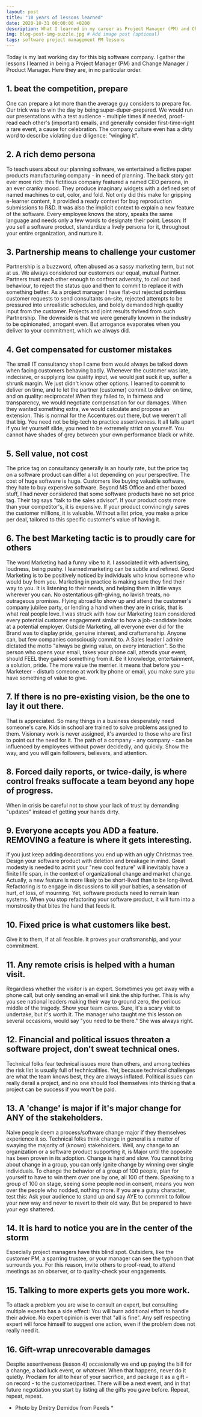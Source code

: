 ```yaml
---
layout: post
title: "10 years of lessons learned"
date: 2020-10-31 00:00:00 +0200
description: What I learned in my career as Project Manager (PM) and Change Manager. # Add post description (optional)
img: blog-post-img-puzzle.jpg # Add image post (optional)
tags: software project management PM lessons
---
```


Today is my last working day for this big software company. I gather the lessons I learned in being a Project Manager (PM) and Change Manager / Product Manager. Here they are, in no particular order.

## 1. beat the competition, prepare
One can prepare a lot more than the average guy considers to prepare for. Our trick was to win the day by being super-duper-prepared. We would run our presentations with a test audience - multiple times if needed, proof-read each other's (important) emails, and generally consider first-time-right a rare event, a cause for celebration. The company culture even has a dirty word to describe violating due diligence: "winging it".

## 2. A rich demo persona
To teach users about our planning software, we entertained a fictive paper products manufacturing company - in need of planning. The back story got ever more rich: this fictitious company featured a named CEO persona, in an ever cranky mood. They produce imaginary widgets with a defined set of named machines to cut, color, and fold. Not only did this make for gripping e-learner content, it provided a ready context for bug reproduction submissions to R&D. It was also the implicit context to explain a new feature of the software. Every employee knows the story, speaks the same language and needs only a few words to designate their point.
Lesson: If you sell a software product, standardize a lively persona for it, throughout your entire organization, and nurture it.

## 3. Partnership means to challenge your customer
Partnership is a buzzword, often abused as a sassy marketing term, but not at us. We always considered our customers our equal, mutual Partner. Partners trust each other enough to confront adversity, to call out bad behaviour, to reject the status quo and then to commit to replace it with something better. As a project manager I have flat-out rejected pointless customer requests to send consultants on-site, rejected attempts to be pressured into unrealistic schedules, and boldly demanded high quality input from the customer. Projects and joint results thrived from such Partnership.
The downside is that we were generally known in the industry to be opinionated, arrogant even. But arrogance evaporates when you deliver to your commitment, which we always did.

## 4. Get compensated for customer mistakes
The small IT consultancy shop I came from would always be talked down when facing customers behaving badly. Whenever the customer was late, indecisive, or supplying low quality input, we would just suck it up, suffer a shrunk margin. We just didn't know other options.
I learned to commit to deliver on time, and to let the partner (customer) commit to deliver on time, and on quality: reciprocate! When they failed to, in fairness and transparency, we would negotiate compensation for our damages. When they wanted something extra, we would calculate and propose an extension. This is normal for the Accentures out there, but we weren't all that big. You need not be big-tech to practice assertiveness. It all falls apart if you let yourself slide, you need to be extremely strict on yourself. You cannot have shades of grey between your own performance black or white.

## 5. Sell value, not cost
The price tag on consultancy generally is an hourly rate, but the price tag on a software product can differ a lot depending on your perspective. The cost of huge software is huge. Customers like buying valuable software, they hate to buy expensive software. Beyond MS Office and other boxed stuff, I had never considered that some software products have no set price tag. Their tag says "talk to the sales advisor".
If your product costs more than your competitor's, it is expensive. If your product convincingly saves the customer millions, it is valuable. Without a list price, you make a price per deal, tailored to this specific customer's value of having it.

## 6. The best Marketing tactic is to proudly care for others
The word Marketing had a funny vibe to it. I associated it with advertising, loudness, being pushy. I learned marketing can be subtle and refined. Good Marketing is to be positively noticed by individuals who know someone who would buy from you. Marketing in practice is making sure they find their way to you. It is listening to their needs, and helping them in little ways wherever you can.
No ostentatious gift-giving, no lavish treats, no outrageous promises. Flying abroad to show up and attend the customer's company jubilee party, or lending a hand when they are in crisis, that is what real people love.
I was struck with how our Marketing team considered every potential customer engagement similar to how a job-candidate looks at a potential employer. Outside Marketing, all everyone ever did for the Brand was to display pride, genuine interest, and craftsmanship. Anyone can, but few companies consciously commit to.
A Sales leader I admire dictated the motto "always be giving value, on every interaction". So the person who opens your email, takes your phone call, attends your event, should FEEL they gained something from it. Be it knowledge, entertainment, a solution, pride. The more value the merrier. It means that before you - Marketeer - disturb someone at work by phone or email, you make sure you have something of value to give.

## 7. If there is no pre-existing vision, be the one to lay it out there.
That is appreciated. So many things in a business desperately need someone's care. Kids in school are trained to solve problems assigned to them. Visionary work is never assigned, it's awarded to those who are first to point out the need for it. The path of a company - any company - can be influenced by employees without power decidedly, and quickly. Show the way, and you will gain followers, believers, and attention.

## 8. Forced daily reports, or twice-daily, is where control freaks suffocate a team beyond any hope of progress.
When in crisis be careful not to show your lack of trust by demanding "updates" instead of getting your hands dirty.

## 9. Everyone accepts you ADD a feature. REMOVING a feature is where it gets interesting.
 If you just keep adding decorations you end up with an ugly Christmas tree. Design your software product with deletion and breakage in mind. Great modesty is needed to admit your "new cool feature" will inevitably have a finite life span, in the context of organizational change and market change. Actually, a new feature is more likely to be short-lived than to be long-lived. Refactoring is to engage in discussions to kill your babies, a sensation of hurt, of loss, of mourning. Yet, software products need to remain lean systems. When you stop refactoring your software product, it will turn into a monstrosity that bites the hand that feeds it.

## 10. Fixed price is what customers like best.
Give it to them, if at all feasible. It proves your craftsmanship, and your commitment.

## 11. Any remote crisis is helped with a human visit.
Regardless whether the visitor is an expert. Sometimes you get away with a phone call, but only sending an email will sink the ship further. This is why you see national leaders making their way to ground zero, the perilous middle of the tragedy.
Show your team cares. Sure, it's a scary visit to undertake, but it's worth it. The manager who taught me this lesson on several occasions, would say "you need to be there." She was always right.

## 12. Financial and political issues threaten a software project, don't sweat technical ones.
Technical folks fear technical issues more than others, and among techies the risk list is usually full of technicalities. Yet, because technical challenges are what the team knows best, they are always inflated. Political issues can really derail a project, and no one should fool themselves into thinking that a project can be success if you won't be paid.

## 13. A 'change' is major if it's major change for ANY of the stakeholders.
Naive people deem a process/software change major if they themselves experience it so. Technical folks think change in general is a matter of swaying the majority of (known) stakeholders.
Well, any change to an organization or a software product supporting it, is Major until the opposite has been proven in its adoption. Change is hard and slow. You cannot bring about change in a group, you can only ignite change by winning over single individuals. To change the behavior of a group of 100 people, plan for yourself to have to win them over one by one, all 100 of them. Speaking to a group of 100 on stage, seeing some people nod in consent, means you won over the people who nodded, nothing more.
If you are a gutsy character, test this: Ask your audience to stand up and say AYE to commmit to follow your new way and never to revert to their old way. But be prepared to have your ego shattered.

## 14. It is hard to notice you are in the center of the storm
Especially project managers have this blind spot. Outsiders, like the customer PM, a sparring trustee, or your manager can see the typhoon that surrounds you. For this reason, invite others to proof-read, to attend meetings as an observer, or to quality-check your engagements.

## 15. Talking to more experts gets you more work.
To attack a problem you are wise to consult an expert, but consulting multiple experts has a side effect: You will burn additional effort to handle their advice. No expert opinion is ever that "all is fine". Any self respecting expert will force himself to suggest one action, even if the problem does not really need it.

## 16. Gift-wrap unrecoverable damages
Despite assertiveness (lesson 4) occasionally we end up paying the bill for a change, a bad luck event, or whatever. When that happens, never do it quietly. Proclaim for all to hear of your sacrifice, and package it as a gift - on record - to the customer/partner. There will be a next event, and in that future negotiation you start by listing all the gifts you gave before. Repeat, repeat, repeat.


* Photo by Dmitry Demidov from Pexels *
